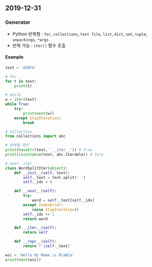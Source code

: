 ## 2019-12-31

### Generator

-   Python 반복형 : `for`, `collections`, `text file`, `list`, `dict`, `set`, `tuple`, `unpackings`, `*args`
-   반복 가능 : `iter()` 함수 호출

#### Example

```python
text = 'ASDFG'

# for
for t in text:
    print(t)

# while
w = iter(text)
while True:
    try:
        print(next(w))
    except StopIteration:
        break

# Collection
from collections import abc

# 반복형 확인
print(hasattr(text, '__iter__')) # True
print(isinstance(text, abc.Iterable)) # Ture

# next, iter
class WordSplitIter(object):
    def __init__(self, text):
        self._text = text.split(' ')
        self._idx = 0

    def __next__(self):
        try:
            word = self._text[self._idx]
        except IndexError:
            raise StopIteration()
        self._idx += 1
        return word

    def __iter__(self):
        return self

    def __repr__(self):
        return f'{self._text}'

wsi = 'Hello My Name is BlaBla'
print(next(wsi))

```

